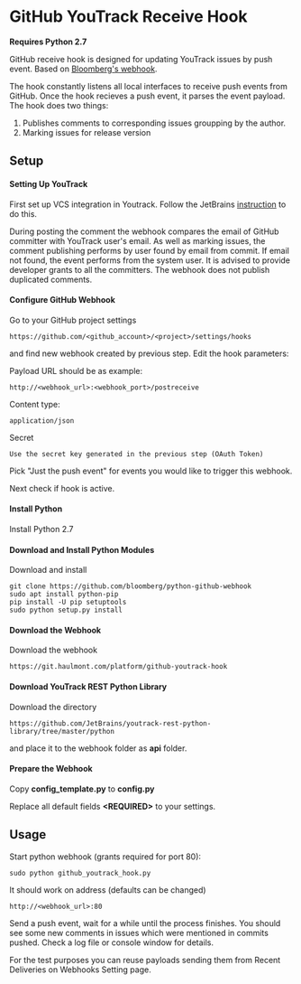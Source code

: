 
# GitHub YouTrack Receive Hook

**Requires Python 2.7**

GitHub receive hook is designed for updating YouTrack issues by push event. Based on [Bloomberg's webhook](https://github.com/bloomberg/python-github-webhook).

The hook constantly listens all local interfaces to receive push events from GitHub. Once the hook recieves a push event, it parses the event payload. The hook does two things:

 1. Publishes comments to corresponding issues groupping by the author.
 2. Marking issues for release version

## Setup

#### Setting Up YouTrack

First set up VCS integration in Youtrack. Follow the JetBrains [instruction](https://www.jetbrains.com/help/youtrack/standalone/7.0/GitHub-Integration.html) to do this.

During posting the comment the webhook compares the email of GitHub committer with YouTrack user's email. As well as marking issues, the comment publishing performs by user found by email from commit. If email not found, the event performs from the system user. It is advised to provide developer grants to all the committers. The webhook does not publish duplicated comments.

#### Configure GitHub Webhook

Go to your GitHub project settings

    https://github.com/<github_account>/<project>/settings/hooks

and find new webhook created by previous step. Edit the hook parameters:

Payload URL should be as example:

    http://<webhook_url>:<webhook_port>/postreceive

Content type:

    application/json

Secret

    Use the secret key generated in the previous step (OAuth Token)

Pick "Just the push event" for events you would like to trigger this webhook.

Next check if hook is active.

#### Install Python

Install Python 2.7

#### Download and Install Python Modules

Download and install

    git clone https://github.com/bloomberg/python-github-webhook
    sudo apt install python-pip
    pip install -U pip setuptools
    sudo python setup.py install

#### Download the Webhook

Download the webhook

    https://git.haulmont.com/platform/github-youtrack-hook

#### Download YouTrack REST Python Library

Download the directory

    https://github.com/JetBrains/youtrack-rest-python-library/tree/master/python

and place it to the webhook folder as **api** folder.

#### Prepare the Webhook

Copy **config_template.py** to **config.py**

Replace all default fields **\<REQUIRED\>** to your settings.

## Usage

Start python webhook (grants required for port 80):

    sudo python github_youtrack_hook.py

It should work on address (defaults can be changed)

    http://<webhook_url>:80

Send a push event, wait for a while until the process finishes. You should see some new comments in issues which were mentioned in commits pushed. Check a log file or console window for details.

For the test purposes you can reuse payloads sending them from Recent Deliveries on Webhooks Setting page.